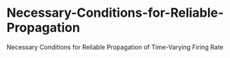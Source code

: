 # Necessary-Conditions-for-Reliable-Propagation
Necessary Conditions for Reliable Propagation of Time-Varying Firing Rate
